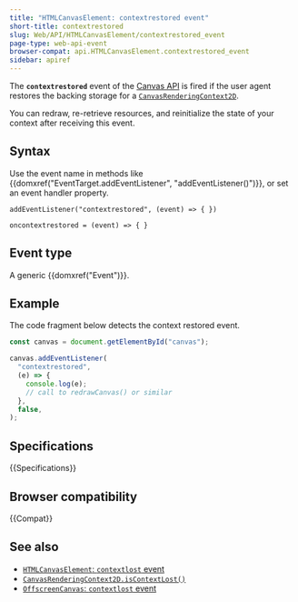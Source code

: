 ```yaml
---
title: "HTMLCanvasElement: contextrestored event"
short-title: contextrestored
slug: Web/API/HTMLCanvasElement/contextrestored_event
page-type: web-api-event
browser-compat: api.HTMLCanvasElement.contextrestored_event
sidebar: apiref
---
```


The **`contextrestored`** event of the [Canvas API](/en-US/docs/Web/API/Canvas_API) is fired if the user agent restores the backing storage for a [`CanvasRenderingContext2D`](/en-US/docs/Web/API/CanvasRenderingContext2D).

You can redraw, re-retrieve resources, and reinitialize the state of your context after receiving this event.

## Syntax

Use the event name in methods like {{domxref("EventTarget.addEventListener", "addEventListener()")}}, or set an event handler property.

```js-nolint
addEventListener("contextrestored", (event) => { })

oncontextrestored = (event) => { }
```

## Event type

A generic {{domxref("Event")}}.

## Example

The code fragment below detects the context restored event.

```js
const canvas = document.getElementById("canvas");

canvas.addEventListener(
  "contextrestored",
  (e) => {
    console.log(e);
    // call to redrawCanvas() or similar
  },
  false,
);
```

## Specifications

{{Specifications}}

## Browser compatibility

{{Compat}}

## See also

- [`HTMLCanvasElement`: `contextlost` event](/en-US/docs/Web/API/HTMLCanvasElement/contextlost_event)
- [`CanvasRenderingContext2D.isContextLost()`](/en-US/docs/Web/API/CanvasRenderingContext2D/isContextLost)
- [`OffscreenCanvas`: `contextlost` event](/en-US/docs/Web/API/OffscreenCanvas/contextlost_event)

